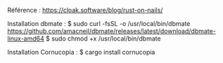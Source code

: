 Référence : https://cloak.software/blog/rust-on-nails/

Installation dbmate : 
$ sudo curl -fsSL -o /usr/local/bin/dbmate https://github.com/amacneil/dbmate/releases/latest/download/dbmate-linux-amd64
$ sudo chmod +x /usr/local/bin/dbmate

Installation Cornucopia :
$ cargo install cornucopia


